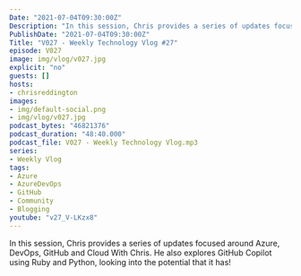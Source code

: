 ```yaml
---
Date: "2021-07-04T09:30:00Z"
Description: "In this session, Chris provides a series of updates focused around Azure, DevOps, GitHub and Cloud With Chris. He also explores GitHub Copilot using Ruby and Python, looking into the potential that it has!"
PublishDate: "2021-07-04T09:30:00Z"
Title: "V027 - Weekly Technology Vlog #27"
episode: V027
image: img/vlog/v027.jpg
explicit: "no"
guests: []
hosts:
- chrisreddington
images:
- img/default-social.png
- img/vlog/v027.jpg
podcast_bytes: "46821376"
podcast_duration: "48:40.000"
podcast_file: V027 - Weekly Technology Vlog.mp3
series:
- Weekly Vlog
tags:
- Azure
- AzureDevOps
- GitHub
- Community
- Blogging
youtube: "v27_V-LKzx8"
---
```

In this session, Chris provides a series of updates focused around Azure, DevOps, GitHub and Cloud With Chris. He also explores GitHub Copilot using Ruby and Python, looking into the potential that it has!
